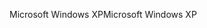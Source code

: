 <span data-ttu-id="34b1d-101">Microsoft Windows XP</span><span class="sxs-lookup"><span data-stu-id="34b1d-101">Microsoft Windows XP</span></span>